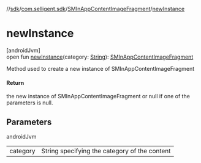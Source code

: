 //[sdk](../../../index.md)/[com.selligent.sdk](../index.md)/[SMInAppContentImageFragment](index.md)/[newInstance](new-instance.md)

# newInstance

[androidJvm]\
open fun [newInstance](new-instance.md)(category: [String](https://developer.android.com/reference/kotlin/java/lang/String.html)): [SMInAppContentImageFragment](index.md)

Method used to create a new instance of SMInAppContentImageFragment

#### Return

the new instance of SMInAppContentImageFragment or null if one of the parameters is null.

## Parameters

androidJvm

| | |
|---|---|
| category | String specifying the category of the content |

